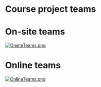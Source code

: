 # Course project teams

# On-site teams

[![OnsiteTeams.png](https://s17.postimg.org/zd5232mz3/Onsite_Teams.png)](https://postimg.org/image/k4f4pataj/)

# Online teams

[![OnlineTeams.png](https://s11.postimg.org/exlu4rtcz/Online_Teams.png)](https://postimg.org/image/6s3s6m53z/)
